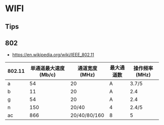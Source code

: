 # WIFI

## Tips


## 802

* https://en.wikipedia.org/wiki/IEEE_802.11

802.11 | 单通道最大速度 (Mb/c) | 通道宽度(MHz) | 最大通道数 | 操作频率 (MHz) |
----|-----|---------------|---|-------
a   | 54  | 20            | A | 3.7/5
b   | 11  | 20            | A | 2.4
g   | 54  | 20            | A | 2.4
n   | 150 | 20/40         | 4 | 2.4/5
ac  | 866 | 20/40/80/160  | 8 | 5

